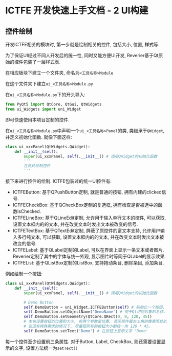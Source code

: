 # ICTFE 开发快速上手文档 - 2 UI构建

## 控件绘制

开发ICTFE相关的模块时, 第一步就是绘制相关的控件, 包括大小, 位置, 样式等.

为了保证UI经过不同人开发后的统一性, 同时又能方便UI开发, Reverier基于Qt原始的控件包装了一层样式表.

在相应板块下建立一个文件夹, 命名为`<工具名称>Module`

在这个文件夹下建立`ui_<工具名称>Module.py`

在`ui_<工具名称>Module.py`下的开头导入:

```python
from PyQt5 import QtCore, QtGui, QtWidgets
from ui_Widgets import uni_Widget
```

即可快速使用本项目定制的控件.

在`ui_<工具名称>Module.py`中声明一个`ui_<工具名称>Panel`的类, 类继承于`QWidget`, 并定义初始化函数. 就像下面这样:

```python
class ui_xxxPanel(QtWidgets.QWidget):
    def __init__(self):
        super(ui_xxxPanel, self).__init__() # 调用QWidget的初始化函数
        '''
        在此处绘制控件
        '''
```

接下来进行控件的绘制. ICTFE包装过的统一UI控件有:

* ICTFEButton: 基于QPushButton定制, 就是普通的按钮, 拥有内建的clicked信号.
* ICTFECheckBox: 基于QCheckBox定制的复选框, 拥有检查是否被选中的函数isChecked.
* ICTFELineBox: 基于QLineEdit定制, 允许用于输入单行文本的控件, 可以获取, 设置文本框内的的文本, 并在改变文本时发出文本被改变的信号.
* ICTFETextBox: 基于QTextEdit定制, 屏蔽了原控件的富文本支持, 允许用户输入多行纯文本, 可以获取, 设置文本框内的的文本, 并在改变文本时发出文本被改变的信号.
* ICTFELabel: 基于QLabel定制的Label, 可以在界面上显示一条文本或者图片. Reverier定制了其中的字体与统一外观, 显示图片时等同于QLabel的显示效果.
* ICTFEList: 基于QListBox定制的ListBox, 支持拖动条目, 删除条目, 添加条目.

例如绘制一个按钮:

```python
class ui_xxxPanel(QtWidgets.QWidget):
    def __init__(self):
        super(ui_xxxPanel, self).__init__() # 调用QWidget的初始化函数

        # Demo Button
        self.DemoButton = uni_Widget.ICTFEButton(self) # 初始化一个按钮, 并把父对象设置为本Pabel.
        self.DemoButton.setObjectName('DemoName') # 用于Qt识别对象的名称. 一般就写对象名.
        self.DemoButton.setGeometry(QtCore.QRect(0, 0, 120, 45))
        # 本句设置按钮的位置和大小, 前两个参数是位置, 表示控件最左上角的像素所处的坐标, 其中x以右为正方向, y以下为正方向, x与y的位置是相对于父控件的最左上角的像素的.
        # 在没有特殊需求的情况下, 尽量把所有的按钮大小都统一为 120 * 45.
        self.DemoButton.setText('Demo') # 在按钮上显示文字 'Demo'
```

每一个控件至少设置前三条属性. 对于Button, Label, CheckBox, 则还需要设置显示的文字, 设置方法统一为`setText()`
